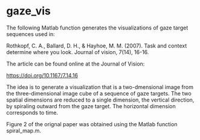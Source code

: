 # gaze_vis
The following Matlab function generates the visualizations of gaze target sequences used in: 

Rothkopf, C. A., Ballard, D. H., & Hayhoe, M. M. (2007). Task and context determine where you look. Journal of vision, 7(14), 16-16.

The article can be found online at the Journal of Vision:

https://doi.org/10.1167/7.14.16

The idea is to generate a visualization that is a two-dmensional image from the three-dimensional image cube of a sequence of gaze targets. The two spatial dimensions are reduced to a single dimension, the vertical direction, by spiraling outward from the gaze target. The horizontal dimension corresponds to time.

Figure 2 of the orignal paper was obtained using the Matlab function spiral_map.m.


